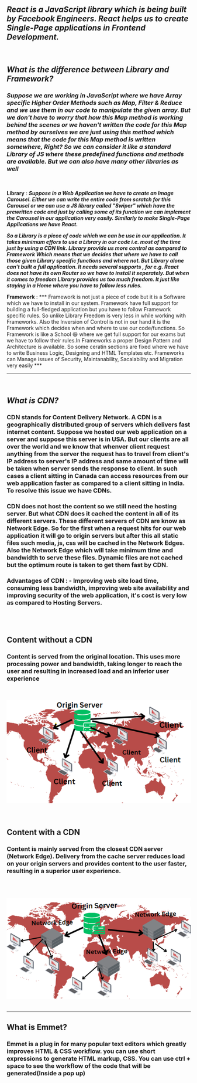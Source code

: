 ## *React is a JavaScript library which is being built by Facebook Engineers. React helps us to create Single-Page applications in Frontend Development.*
<br>

## ***What is the difference between Library and Framework?***
### *Suppose we are working in JavaScript where we have Array specific Higher Order Methods such as Map, Filter & Reduce and we use them in our code to manipulate the given array. But we don't have to worry that how this Map method is working behind the scenes or we haven't written the code for this Map method by ourselves we are just using this method which means that the code for this Map method is written somewhere, Right? So we can consider it like a standard Library of JS where these predefined functions and methods are available. But we can also have many other libraries as well*
<br>

**Library** : ***Suppose in a Web Application we have to create an Image Carousel. Either we can write the entire code from scratch for this Carousel or we can use a JS library called "Swiper" which have the prewritten code and just by calling some of its function we can implement the Carousel in our application very easily. Similarly to make Single-Page Applications we have React.***

***So a Library is a piece of code which we can be use in our application. It takes minimum effors to use a Library in our code i.e. most of the time just by using a CDN link. Library provide us more control as compared to Framework Which means that we decides that where we have to call those given Library specific functions and where not. But Library alone can't built a full application. It needs several supports , for e.g. React does not have its own Router so we have to install it seperately. But when it comes to freedom Library provides us too much freedom. It just like staying in a Home where you have to follow less rules.***

**Framework** : *** Framework is not just a piece of code but it is a Software which we have to install in our system. Framework have full support for building a full-fledged application but you have to follow Framework specific rules. So unlike Library Freedom is very less in while working with Frameworks. Also the Inversion of Control is not in our hand it is the Framework which decides when and where to use our code/functions. So Framework is like a School 😃 where we get full support for our exams but we have to follow their rules.In Frameworks a proper Design Pattern and Architecture is available. So some ceratin sections are fixed where we have to write Business Logic, Designing and HTML Templates etc. Frameworks can Manage issues of Security, Maintanability, Sacalability and Migration very easily ***


<hr>
<br>

## ***What is CDN?***
### CDN stands for Content Delivery Network. A CDN is a geographically distributed group of servers which delivers fast internet content. Suppose we hosted our web application on a server and suppose this server is in USA. But our clients are all over the world and we know that whenver client request anything from the server the request has to travel from client's IP address to server's IP address and same amount of time will be taken when server sends the response to client. In such cases a client sitting in Canada can access resources from our web application faster as compared to a client sitting in India. To resolve this issue we have CDNs. 
### CDN does not host the content so we still need the hosting server. But what CDN does it cached the content in all of its different servers. These different servers of CDN are know as Network Edge. So for the first when a request hits for our web application it will go to origin servers but after this all static files such media, js, css will be cached in the Network Edges. Also the Network Edge which will take minimum time and bandwidth to serve these files. Dynamic files are not cached but the optimum route is taken to get them fast by CDN. 

### Advantages of CDN : - Improving web site load time, consuming less bandwidth, improving web site availability and improving security of the web application, it's cost is very low as compared to Hosting Servers.

<br>
<br>

## Content without a CDN
### Content is served from the original location. This uses more processing power and bandwidth, taking longer to reach the user and resulting in increased load and an inferior user experience

<br>

![image](./img-1.png)
<br>
<br>
<br>
## Content with a CDN
### Content is mainly served from the closest CDN server (Network Edge). Delivery from the cache server reduces load on your origin servers and provides content to the user faster, resulting in a superior user experience.
<br>
<br>


![image](./img-2.png)
<br>
<br>
<hr>


## What is Emmet?
### Emmet is a plug in for many popular text editors which greatly improves HTML & CSS workflow. you can use short expressions to generate HTML markup, CSS. You can use ctrl + space to see the workflow of the code that will be generated(Inside a pop up)